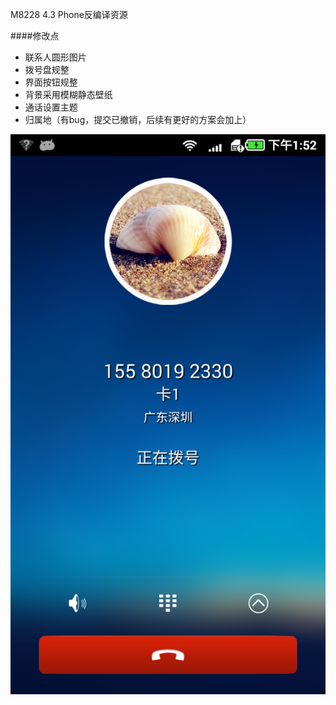 M8228 4.3 Phone反编译资源

####修改点

+ 联系人圆形图片
+ 拨号盘规整
+ 界面按钮规整
+ 背景采用模糊静态壁纸
+ 通话设置主题
+ 归属地（有bug，提交已撤销，后续有更好的方案会加上）

![UI界面图](screenshot.png)

